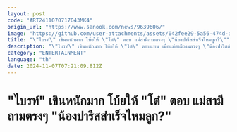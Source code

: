 ```yaml
---
layout: post
code: "ART2411070717O43MK4"
origin_url: "https://www.sanook.com/news/9639606/"
image: "https://github.com/user-attachments/assets/042fee29-5a56-474d-a4e5-af3157644f88"
title: "\"ไบรท์\" เขินหนักมาก โบ้ยให้ \"โต๋\" ตอบ แม่สามีถามตรงๆ \"น้องปารีสสำเร็จไหมลูก?\""
description: "\"ไบรท์\" เขินหนักมาก โบ้ยให้ \"โต๋\" ตอบแทน เมื่อแม่สามีถามตรงๆ \"น้องปารีสสำเร็จไหมลูก?\""
category: "ENTERTAINMENT"
language: "th"
date: 2024-11-07T07:21:09.812Z
---
```


# "ไบรท์" เขินหนักมาก โบ้ยให้ "โต๋" ตอบ แม่สามีถามตรงๆ "น้องปารีสสำเร็จไหมลูก?"